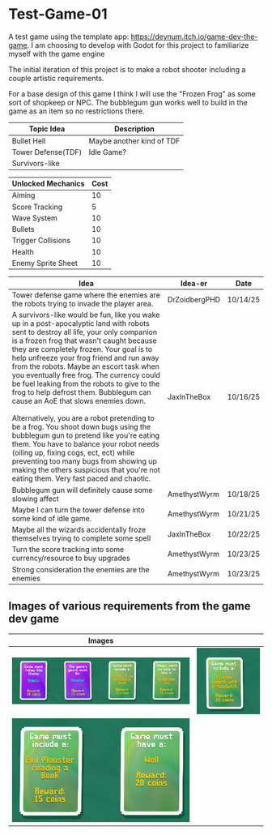 # Test-Game-01
A test game using the template app: https://deynum.itch.io/game-dev-the-game. I am choosing to develop with Godot for this project to familiarize myself with the game engine

The initial iteration of this project is to make a robot shooter including a couple artistic requirements.

For a base design of this game I think I will use the "Frozen Frog" as some sort of shopkeep or NPC. The bubblegum gun works well to build in the game as an item so no restrictions there.

|Topic Idea|Description|
|----------|-----------|
|Bullet Hell|Maybe another kind of TDF|
|Tower Defense(TDF)|Idle Game?|
|Survivors-like||

|Unlocked Mechanics|Cost|
|------------------|----|
|Aiming|10|
|Score Tracking|5|
|Wave System|10|
|Bullets|10|
|Trigger Collisions|10|
|Health|10|
|Enemy Sprite Sheet|10|

|Idea|Idea-er|Date|
|----|-------|----|
|Tower defense game where the enemies are the robots trying to invade the player area.|DrZoidbergPHD|10/14/25|
|A survivors-like would be fun, like you wake up in a post-apocalyptic land with robots sent to destroy all life, your only companion is a frozen frog that wasn't caught because they are completely frozen. Your goal is to help unfreeze your frog friend and run away from the robots. Maybe an escort task when you eventually free frog. The currency could be fuel leaking from the robots to give to the frog to help defrost them. Bubblegum can cause an AoE that slows enemies down.<br><br>Alternatively, you are a robot pretending to be a frog. You shoot down bugs using the bubblegum gun to pretend like you're eating them. You have to balance your robot needs (oiling up, fixing cogs, ect, ect) while preventing too many bugs from showing up making the others suspicious that you're not eating them. Very fast paced and chaotic.|JaxInTheBox|10/16/25|
|Bubblegum gun will definitely cause some slowing affect|AmethystWyrm|10/18/25|
|Maybe I can turn the tower defense into some kind of idle game.|AmethystWyrm|10/21/25|
|Maybe all the wizards accidentally froze themselves trying to complete some spell|JaxInTheBox|10/22/25|
|Turn the score tracking into some currency/resource to buy upgrades|AmethystWyrm|10/23/25|
|Strong consideration the enemies are the enemies|AmethystWyrm|10/23/25|

## Images of various requirements from the game dev game
|Images||
|------|-|
|![image](images/Iteration1.PNG)|![image](images/FrozenLizard.PNG)|
|![image](images/MoreCritters.PNG)|
